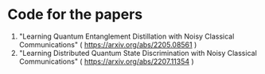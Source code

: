 # Code for the papers

1) "Learning Quantum Entanglement Distillation with Noisy Classical Communications" ( https://arxiv.org/abs/2205.08561 )
2) "Learning Distributed Quantum State Discrimination with Noisy Classical Communications" ( https://arxiv.org/abs/2207.11354 ) 
